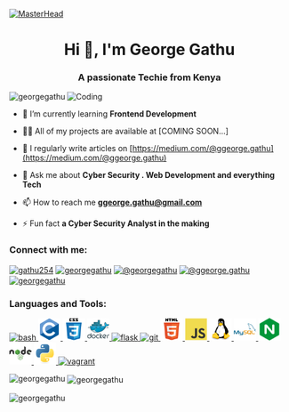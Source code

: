 [![MasterHead](https://media.giphy.com/media/v1.Y2lkPTc5MGI3NjExZGU1NzkxYzViMTA4OWE0MzU2YTQ3OWQ3YzFhZTRmYzg3OTMwZmFhMCZlcD12MV9pbnRlcm5hbF9naWZzX2dpZklkJmN0PWc/26tn33aiTi1jkl6H6/giphy.gif)](https://georgegathu.io)
<h1 align="center">Hi 👋, I'm George Gathu</h1>
<h3 align="center">A passionate Techie from Kenya</h3>
<img align="right" alt="Coding" width="400" src="https://media.giphy.com/media/HLB0nLA36GCCo6JuB5/giphy.gif">

<p align="left"> <img src="https://komarev.com/ghpvc/?username=georgegathu&label=Profile%20views&color=0e75b6&style=flat" alt="georgegathu" /> </p>

- 🌱 I’m currently learning **Frontend Development**

- 👨‍💻 All of my projects are available at [COMING SOON...]

- 📝 I regularly write articles on [https://medium.com/@ggeorge.gathu](https://medium.com/@ggeorge.gathu)

- 💬 Ask me about **Cyber Security . Web Development and everything Tech**

- 📫 How to reach me **ggeorge.gathu@gmail.com**

- ⚡ Fun fact **a Cyber Security Analyst in the making**

<h3 align="left">Connect with me:</h3>
<p align="left">
<a href="https://twitter.com/gathu254" target="blank"><img align="center" src="https://raw.githubusercontent.com/rahuldkjain/github-profile-readme-generator/master/src/images/icons/Social/twitter.svg" alt="gathu254" height="30" width="40" /></a>
<a href="https://linkedin.com/in/georgegathu" target="blank"><img align="center" src="https://raw.githubusercontent.com/rahuldkjain/github-profile-readme-generator/master/src/images/icons/Social/linked-in-alt.svg" alt="georgegathu" height="30" width="40" /></a>
<a href="https://hashnode.com/@georgegathu" target="blank"><img align="center" src="https://raw.githubusercontent.com/rahuldkjain/github-profile-readme-generator/master/src/images/icons/Social/hashnode.svg" alt="@georgegathu" height="30" width="40" /></a>
<a href="https://medium.com/@ggeorge.gathu" target="blank"><img align="center" src="https://raw.githubusercontent.com/rahuldkjain/github-profile-readme-generator/master/src/images/icons/Social/medium.svg" alt="@ggeorge.gathu" height="30" width="40" /></a>
<a href="https://www.leetcode.com/georgegathu" target="blank"><img align="center" src="https://raw.githubusercontent.com/rahuldkjain/github-profile-readme-generator/master/src/images/icons/Social/leet-code.svg" alt="georgegathu" height="30" width="40" /></a>
</p>

<h3 align="left">Languages and Tools:</h3>
<p align="left"> <a href="https://www.gnu.org/software/bash/" target="_blank" rel="noreferrer"> <img src="https://www.vectorlogo.zone/logos/gnu_bash/gnu_bash-icon.svg" alt="bash" width="40" height="40"/> </a> <a href="https://www.cprogramming.com/" target="_blank" rel="noreferrer"> <img src="https://raw.githubusercontent.com/devicons/devicon/master/icons/c/c-original.svg" alt="c" width="40" height="40"/> </a> <a href="https://www.w3schools.com/css/" target="_blank" rel="noreferrer"> <img src="https://raw.githubusercontent.com/devicons/devicon/master/icons/css3/css3-original-wordmark.svg" alt="css3" width="40" height="40"/> </a> <a href="https://www.docker.com/" target="_blank" rel="noreferrer"> <img src="https://raw.githubusercontent.com/devicons/devicon/master/icons/docker/docker-original-wordmark.svg" alt="docker" width="40" height="40"/> </a> <a href="https://flask.palletsprojects.com/" target="_blank" rel="noreferrer"> <img src="https://www.vectorlogo.zone/logos/pocoo_flask/pocoo_flask-icon.svg" alt="flask" width="40" height="40"/> </a> <a href="https://git-scm.com/" target="_blank" rel="noreferrer"> <img src="https://www.vectorlogo.zone/logos/git-scm/git-scm-icon.svg" alt="git" width="40" height="40"/> </a> <a href="https://www.w3.org/html/" target="_blank" rel="noreferrer"> <img src="https://raw.githubusercontent.com/devicons/devicon/master/icons/html5/html5-original-wordmark.svg" alt="html5" width="40" height="40"/> </a> <a href="https://developer.mozilla.org/en-US/docs/Web/JavaScript" target="_blank" rel="noreferrer"> <img src="https://raw.githubusercontent.com/devicons/devicon/master/icons/javascript/javascript-original.svg" alt="javascript" width="40" height="40"/> </a> <a href="https://www.linux.org/" target="_blank" rel="noreferrer"> <img src="https://raw.githubusercontent.com/devicons/devicon/master/icons/linux/linux-original.svg" alt="linux" width="40" height="40"/> </a> <a href="https://www.mysql.com/" target="_blank" rel="noreferrer"> <img src="https://raw.githubusercontent.com/devicons/devicon/master/icons/mysql/mysql-original-wordmark.svg" alt="mysql" width="40" height="40"/> </a> <a href="https://www.nginx.com" target="_blank" rel="noreferrer"> <img src="https://raw.githubusercontent.com/devicons/devicon/master/icons/nginx/nginx-original.svg" alt="nginx" width="40" height="40"/> </a> <a href="https://nodejs.org" target="_blank" rel="noreferrer"> <img src="https://raw.githubusercontent.com/devicons/devicon/master/icons/nodejs/nodejs-original-wordmark.svg" alt="nodejs" width="40" height="40"/> </a> <a href="https://www.python.org" target="_blank" rel="noreferrer"> <img src="https://raw.githubusercontent.com/devicons/devicon/master/icons/python/python-original.svg" alt="python" width="40" height="40"/> </a> <a href="https://www.vagrantup.com/" target="_blank" rel="noreferrer"> <img src="https://www.vectorlogo.zone/logos/vagrantup/vagrantup-icon.svg" alt="vagrant" width="40" height="40"/> </a> </p>

<p><img align="left" src="https://github-readme-stats.vercel.app/api/top-langs?username=georgegathu&show_icons=true&locale=en&layout=compact" alt="georgegathu" /></p>

<p>&nbsp;<img align="center" src="https://github-readme-stats.vercel.app/api?username=georgegathu&show_icons=true&locale=en" alt="georgegathu" /></p>

<p><img align="center" src="https://github-readme-streak-stats.herokuapp.com/?user=georgegathu&" alt="georgegathu" /></p>
